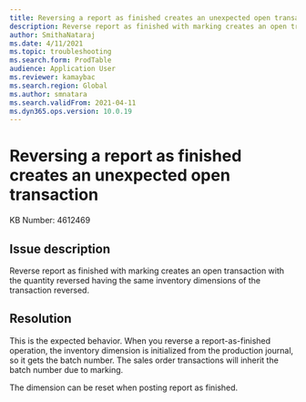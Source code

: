 ```yaml
---
title: Reversing a report as finished creates an unexpected open transaction
description: Reverse report as finished with marking creates an open transaction with the quantity reversed having the same inventory dimensions of the transaction reversed.
author: SmithaNataraj
ms.date: 4/11/2021
ms.topic: troubleshooting
ms.search.form: ProdTable
audience: Application User
ms.reviewer: kamaybac
ms.search.region: Global
ms.author: smnatara
ms.search.validFrom: 2021-04-11
ms.dyn365.ops.version: 10.0.19
---
```

<!-- KFM: this topic is unclear. Please revise or remove. -->
# Reversing a report as finished creates an unexpected open transaction

KB Number: 4612469

## Issue description

Reverse report as finished with marking creates an open transaction with the quantity reversed having the same inventory dimensions of the transaction reversed.

## Resolution

This is the expected behavior. When you reverse a report-as-finished operation, the inventory dimension is initialized from the production journal, so it gets the batch number. The sales order transactions will inherit the batch number due to marking.

The dimension can be reset when posting report as finished.
